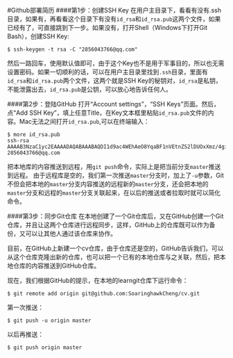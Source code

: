 #Github部署简历
####第1步：创建SSH Key
在用户主目录下，看看有没有.ssh目录，如果有，再看看这个目录下有没有`id_rsa`和`id_rsa.pub`这两个文件，如果已经有了，可直接跳到下一步。如果没有，打开Shell（Windows下打开Git Bash），创建SSH Key:

```
$ ssh-keygen -t rsa -C "2856043766@qq.com"
```

然后一路回车，使用默认值即可，由于这个Key也不是用于军事目的，所以也无需设置密码。如果一切顺利的话，可以在用户主目录里找到`.ssh`目录，里面有`id_rsa`和`id_rsa.pub`两个文件，这两个就是SSH Key的秘钥对，`id_rsa`是私钥，不能泄露出去，`id_rsa.pub`是公钥，可以放心地告诉任何人。

####第2步：登陆GitHub
打开“Account settings”，“SSH Keys”页面。然后，点“Add SSH Key”，填上任意Title，在Key文本框里粘贴`id_rsa.pub`文件的内容。Mac无法之间打开`id_rsa.pub`,可以在终端输入：

```
$ more id_rsa.pub
ssh-rsa AAAAB3NzaC1yc2EAAAADAQABAAABAQDI1d9ac4WEhAeO8YqaBF1nVEtnZS2lDUOxXmz/4giJtAh1BfFkUvMTN6oPAZ1dqyzMXM+w4vzyyujQaHyu2tApJTt0/oJb+Fz3z5oUOxvDdfi4m9X255ELAlRXaxQ4EeCoqSLOmaTibePUOgiWNE+SGVP87nB3zRzN9uiVbfq4M42EL1Pmd41s666pm3bk4bYy++ANiuvlsCK3yw8J/HUcg83ABZGdKURkI6B73U1lhsYRvqc+tcCrOp07JbqWSfbeJq09YhsB38Tmj+ZC9+AwGhZLdAwiyQR30RsFF9s4aAOzPftBbHbI6ZcY9EfmxgFbunw/pNOR+a1XYrMG0s7x 2856043766@qq.com
```
把本地库的内容推送到远程，用`git push`命令，实际上是把当前分支`master`推送到远程。
由于远程库是空的，我们第一次推送`master`分支时，加上了`-u`参数，Git不但会把本地的`master`分支内容推送的远程新的`master`分支，还会把本地的`master`分支和远程的`master`分支关联起来，在以后的推送或者拉取时就可以简化命令。

####第3步：同步Git仓库
在本地创建了一个Git仓库后，又在GitHub创建一个Git仓库，并且让这两个仓库进行远程同步，这样，GitHub上的仓库既可以作为备份，又可以让其他人通过该仓库来协作。

目前，在GitHub上新建一个cv仓库，由于仓库还是空的，GitHub告诉我们，可以从这个仓库克隆出新的仓库，也可以把一个已有的本地仓库与之关联，然后，把本地仓库的内容推送到GitHub仓库。

现在，我们根据GitHub的提示，在本地的learngit仓库下运行命令：

```
$ git remote add origin git@github.com:SoaringhawkCheng/cv.git
```

第一次推送：

```
$ git push -u origin master
```
以后再推送：

```
$ git push origin master
```